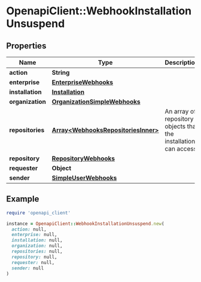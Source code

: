 # OpenapiClient::WebhookInstallationUnsuspend

## Properties

| Name | Type | Description | Notes |
| ---- | ---- | ----------- | ----- |
| **action** | **String** |  |  |
| **enterprise** | [**EnterpriseWebhooks**](EnterpriseWebhooks.md) |  | [optional] |
| **installation** | [**Installation**](Installation.md) |  |  |
| **organization** | [**OrganizationSimpleWebhooks**](OrganizationSimpleWebhooks.md) |  | [optional] |
| **repositories** | [**Array&lt;WebhooksRepositoriesInner&gt;**](WebhooksRepositoriesInner.md) | An array of repository objects that the installation can access. | [optional] |
| **repository** | [**RepositoryWebhooks**](RepositoryWebhooks.md) |  | [optional] |
| **requester** | **Object** |  | [optional] |
| **sender** | [**SimpleUserWebhooks**](SimpleUserWebhooks.md) |  |  |

## Example

```ruby
require 'openapi_client'

instance = OpenapiClient::WebhookInstallationUnsuspend.new(
  action: null,
  enterprise: null,
  installation: null,
  organization: null,
  repositories: null,
  repository: null,
  requester: null,
  sender: null
)
```

